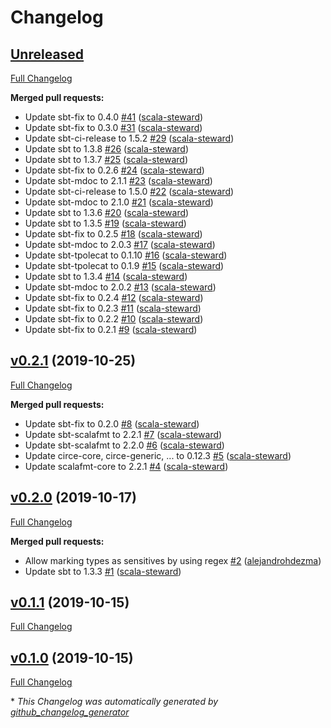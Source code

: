 # Changelog

## [Unreleased](https://github.com/alejandrohdezma/sensitive-strings/tree/HEAD)

[Full Changelog](https://github.com/alejandrohdezma/sensitive-strings/compare/v0.2.1...HEAD)

**Merged pull requests:**

- Update sbt-fix to 0.4.0 [\#41](https://github.com/alejandrohdezma/sensitive-strings/pull/41) ([scala-steward](https://github.com/scala-steward))
- Update sbt-fix to 0.3.0 [\#31](https://github.com/alejandrohdezma/sensitive-strings/pull/31) ([scala-steward](https://github.com/scala-steward))
- Update sbt-ci-release to 1.5.2 [\#29](https://github.com/alejandrohdezma/sensitive-strings/pull/29) ([scala-steward](https://github.com/scala-steward))
- Update sbt to 1.3.8 [\#26](https://github.com/alejandrohdezma/sensitive-strings/pull/26) ([scala-steward](https://github.com/scala-steward))
- Update sbt to 1.3.7 [\#25](https://github.com/alejandrohdezma/sensitive-strings/pull/25) ([scala-steward](https://github.com/scala-steward))
- Update sbt-fix to 0.2.6 [\#24](https://github.com/alejandrohdezma/sensitive-strings/pull/24) ([scala-steward](https://github.com/scala-steward))
- Update sbt-mdoc to 2.1.1 [\#23](https://github.com/alejandrohdezma/sensitive-strings/pull/23) ([scala-steward](https://github.com/scala-steward))
- Update sbt-ci-release to 1.5.0 [\#22](https://github.com/alejandrohdezma/sensitive-strings/pull/22) ([scala-steward](https://github.com/scala-steward))
- Update sbt-mdoc to 2.1.0 [\#21](https://github.com/alejandrohdezma/sensitive-strings/pull/21) ([scala-steward](https://github.com/scala-steward))
- Update sbt to 1.3.6 [\#20](https://github.com/alejandrohdezma/sensitive-strings/pull/20) ([scala-steward](https://github.com/scala-steward))
- Update sbt to 1.3.5 [\#19](https://github.com/alejandrohdezma/sensitive-strings/pull/19) ([scala-steward](https://github.com/scala-steward))
- Update sbt-fix to 0.2.5 [\#18](https://github.com/alejandrohdezma/sensitive-strings/pull/18) ([scala-steward](https://github.com/scala-steward))
- Update sbt-mdoc to 2.0.3 [\#17](https://github.com/alejandrohdezma/sensitive-strings/pull/17) ([scala-steward](https://github.com/scala-steward))
- Update sbt-tpolecat to 0.1.10 [\#16](https://github.com/alejandrohdezma/sensitive-strings/pull/16) ([scala-steward](https://github.com/scala-steward))
- Update sbt-tpolecat to 0.1.9 [\#15](https://github.com/alejandrohdezma/sensitive-strings/pull/15) ([scala-steward](https://github.com/scala-steward))
- Update sbt to 1.3.4 [\#14](https://github.com/alejandrohdezma/sensitive-strings/pull/14) ([scala-steward](https://github.com/scala-steward))
- Update sbt-mdoc to 2.0.2 [\#13](https://github.com/alejandrohdezma/sensitive-strings/pull/13) ([scala-steward](https://github.com/scala-steward))
- Update sbt-fix to 0.2.4 [\#12](https://github.com/alejandrohdezma/sensitive-strings/pull/12) ([scala-steward](https://github.com/scala-steward))
- Update sbt-fix to 0.2.3 [\#11](https://github.com/alejandrohdezma/sensitive-strings/pull/11) ([scala-steward](https://github.com/scala-steward))
- Update sbt-fix to 0.2.2 [\#10](https://github.com/alejandrohdezma/sensitive-strings/pull/10) ([scala-steward](https://github.com/scala-steward))
- Update sbt-fix to 0.2.1 [\#9](https://github.com/alejandrohdezma/sensitive-strings/pull/9) ([scala-steward](https://github.com/scala-steward))

## [v0.2.1](https://github.com/alejandrohdezma/sensitive-strings/tree/v0.2.1) (2019-10-25)

[Full Changelog](https://github.com/alejandrohdezma/sensitive-strings/compare/v0.2.0...v0.2.1)

**Merged pull requests:**

- Update sbt-fix to 0.2.0 [\#8](https://github.com/alejandrohdezma/sensitive-strings/pull/8) ([scala-steward](https://github.com/scala-steward))
- Update sbt-scalafmt to 2.2.1 [\#7](https://github.com/alejandrohdezma/sensitive-strings/pull/7) ([scala-steward](https://github.com/scala-steward))
- Update sbt-scalafmt to 2.2.0 [\#6](https://github.com/alejandrohdezma/sensitive-strings/pull/6) ([scala-steward](https://github.com/scala-steward))
- Update circe-core, circe-generic, ... to 0.12.3 [\#5](https://github.com/alejandrohdezma/sensitive-strings/pull/5) ([scala-steward](https://github.com/scala-steward))
- Update scalafmt-core to 2.2.1 [\#4](https://github.com/alejandrohdezma/sensitive-strings/pull/4) ([scala-steward](https://github.com/scala-steward))

## [v0.2.0](https://github.com/alejandrohdezma/sensitive-strings/tree/v0.2.0) (2019-10-17)

[Full Changelog](https://github.com/alejandrohdezma/sensitive-strings/compare/v0.1.1...v0.2.0)

**Merged pull requests:**

- Allow marking types as sensitives by using regex [\#2](https://github.com/alejandrohdezma/sensitive-strings/pull/2) ([alejandrohdezma](https://github.com/alejandrohdezma))
- Update sbt to 1.3.3 [\#1](https://github.com/alejandrohdezma/sensitive-strings/pull/1) ([scala-steward](https://github.com/scala-steward))

## [v0.1.1](https://github.com/alejandrohdezma/sensitive-strings/tree/v0.1.1) (2019-10-15)

[Full Changelog](https://github.com/alejandrohdezma/sensitive-strings/compare/v0.1.0...v0.1.1)

## [v0.1.0](https://github.com/alejandrohdezma/sensitive-strings/tree/v0.1.0) (2019-10-15)

[Full Changelog](https://github.com/alejandrohdezma/sensitive-strings/compare/a96417fc8bf76d19db04b840db96abc26fced138...v0.1.0)



\* *This Changelog was automatically generated by [github_changelog_generator](https://github.com/github-changelog-generator/github-changelog-generator)*
